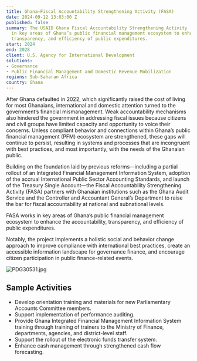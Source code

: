 ```yaml
---
title: Ghana—Fiscal Accountability Strengthening Activity (FASA)
date: 2024-09-12 13:03:00 Z
published: false
summary: The USAID Ghana Fiscal Accountability Strengthening Activity (FASA) works
  in key areas of Ghana’s public financial management ecosystem to enhance the accountability,
  transparency, and efficiency of public expenditures.
start: 2024
end: 2028
client: U.S. Agency for International Development
solutions:
- Governance
- Public Financial Management and Domestic Revenue Mobilization
regions: Sub-Saharan Africa
country: Ghana
---
```


After Ghana defaulted in 2022, which significantly raised the cost of living for most Ghanaians, international and domestic attention turned to the government’s financial mismanagement. Weak accountability mechanisms also hindered the government in addressing fiscal issues because citizens and civil groups have limited capacity and opportunity to voice their concerns. Unless compliant behavior and connections within Ghana’s public financial management (PFM) ecosystem are strengthened, these gaps will continue to persist, resulting in systems and processes that are incongruent with best practices, and most importantly, with the needs of the Ghanaian public. 

Building on the foundation laid by previous reforms—including a partial rollout of an Integrated Financial Management Information System, adoption of the accrual International Public Sector Accounting Standards, and launch of the Treasury Single Account—the Fiscal Accountability Strengthening Activity (FASA) partners with Ghanaian institutions such as the Ghana Audit Service and the Controller and Accountant General’s Department to raise the bar for fiscal accountability at national and subnational levels.

FASA works in key areas of Ghana’s public financial management ecosystem to enhance the accountability, transparency, and efficiency of public expenditures.
 
Notably, the project implements a holistic social and behavior change approach to improve compliance with international best practices, create an accessible information landscape for governance finance, and encourage citizen participation in public finance-related events. 

![PDG30531.jpg](/uploads/PDG30531.jpg)

## Sample Activities

* Develop orientation training and materials for new Parliamentary Accounts Committee members. 
* Support implementation of performance auditing.
* Provide Ghana Integrated Financial Management Information System training through training of trainers to the Ministry of Finance, departments, agencies, and district-level staff. 
* Support the rollout of the electronic funds transfer system.
* Enhance cash management through strengthened cash flow forecasting. 